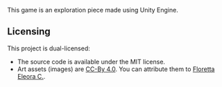 This game is an exploration piece made using Unity Engine.

## Licensing
This project is dual-licensed:
* The source code is available under the MIT license.
* Art assets (images) are [CC-By 4.0](https://creativecommons.org/licenses/by/4.0/). You can attribute them to [Floretta Eleora C.](https://www.linkedin.com/in/floretta-eleora-c-63a3061b4).
